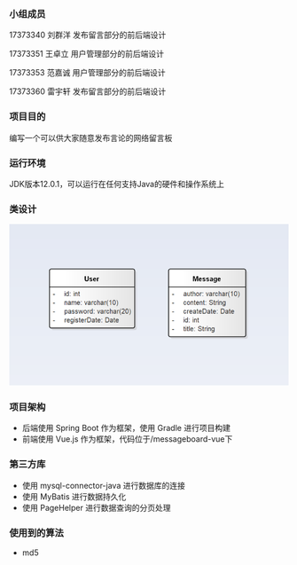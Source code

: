 ### 小组成员

17373340 刘群洋 发布留言部分的前后端设计

17373351 王卓立 用户管理部分的前后端设计

17373353 范嘉诚 用户管理部分的前后端设计

17373360 雷宇轩 发布留言部分的前后端设计



### 项目目的

编写一个可以供大家随意发布言论的网络留言板



### 运行环境

JDK版本12.0.1，可以运行在任何支持Java的硬件和操作系统上



### 类设计

![](类设计.png)




### 项目架构

* 后端使用 Spring Boot 作为框架，使用 Gradle 进行项目构建
* 前端使用 Vue.js 作为框架，代码位于/messageboard-vue下



### 第三方库

* 使用 mysql-connector-java 进行数据库的连接
* 使用 MyBatis 进行数据持久化
* 使用 PageHelper 进行数据查询的分页处理



### 使用到的算法

* md5